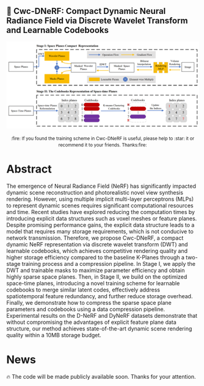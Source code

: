 ## :book: Cwc-DNeRF: Compact Dynamic Neural Radiance Field via Discrete Wavelet Transform and Learnable Codebooks
<img src=".\images\framework.jpg" style="zoom:60%;" />

<p align="center">
  <small>:fire: If you found the training scheme in Cwc-DNeRF is useful, please help to :star: it or recommend it to your friends. Thanks:fire:</small>
</p>



# Abstract

The emergence of Neural Radiance Field (NeRF) has significantly impacted dynamic scene reconstruction and photorealistic novel view synthesis rendering. However, using multiple implicit multi-layer perceptrons (MLPs) to represent dynamic scenes requires significant computational resources and time. Recent studies have explored reducing the computation times by introducing explicit data structures such as voxel meshes or feature planes. Despite promising performance gains, the explicit data structure leads to a model that requires many storage requirements, which is not conducive to network transmission. Therefore, we propose Cwc-DNeRF, a compact dynamic NeRF representation via discrete wavelet transform (DWT) and learnable codebooks, which achieves competitive rendering quality and higher storage efficiency compared to the baseline K-Planes through a two-stage training process and a compression pipeline. In Stage I, we apply the DWT and trainable masks to maximize parameter efficiency and obtain highly sparse space planes. Then, in Stage II, we build on the optimized space-time planes, introducing a novel training scheme for learnable codebooks to merge similar latent codes, effectively address spatiotemporal feature redundancy, and further reduce storage overhead. Finally, we demonstrate how to compress the sparse space plane parameters and codebooks using a data compression pipeline. Experimental results on the D-NeRF and DyNeRF datasets demonstrate that without compromising the advantages of explicit feature plane data structure, our method achieves state-of-the-art dynamic scene rendering quality within a 10MB storage budget.

# News

:fire: The code will be made publicly available soon. Thanks  for your attention.

